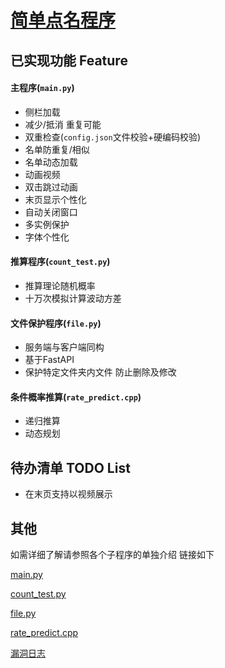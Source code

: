 # [简单点名程序](https://github.com/OctagonalStar/2216s-Name-Chooser)
## 已实现功能 Feature
#### 主程序(`main.py`)
- 侧栏加载
- 减少/抵消 重复可能
- 双重检查(`config.json`文件校验+硬编码校验)
- 名单防重复/相似
- 名单动态加载
- 动画视频
- 双击跳过动画
- 末页显示个性化
- 自动关闭窗口
- 多实例保护
- 字体个性化
#### 推算程序(`count_test.py`)
- 推算理论随机概率
- 十万次模拟计算波动方差
#### 文件保护程序(`file.py`)
- 服务端与客户端同构
- 基于FastAPI
- 保护特定文件夹内文件 防止删除及修改
#### 条件概率推算(`rate_predict.cpp`)
- 递归推算
- 动态规划

## 待办清单 TODO List
- 在末页支持以视频展示

## 其他
如需详细了解请参照各个子程序的单独介绍 链接如下

[main.py](docs/main.md)

[count_test.py](docs/count_test.md)

[file.py](docs/file.md)

[rate_predict.cpp](docs/rate_predict.md)

[漏洞日志](docs/BugLog.md)